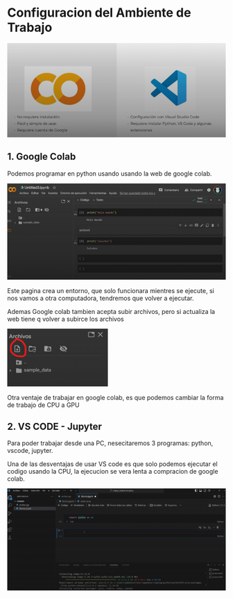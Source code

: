 # Configuracion del Ambiente de Trabajo

![1695824215081](image/3ConfiguraciondelambientedeEntorno/1695824215081.png)

## 1. Google Colab

Podemos programar en python usando usando la web de google colab.

![1696456118783](image/3ConfiguraciondelambientedeEntorno/1696456118783.png)

Este pagina crea un entorno, que solo funcionara mientres se ejecute, si nos vamos a otra computadora, tendremos que volver a ejecutar.

Ademas Google colab tambien acepta subir archivos, pero si actualiza la web tiene q volver a subirce los archivos

![1696456311770](image/3ConfiguraciondelambientedeEntorno/1696456311770.png)

Otra ventaje de trabajar en google colab, es que podemos cambiar la forma de trabajo de CPU a GPU

## 2. VS CODE - Jupyter

Para poder trabajar desde una PC, nesecitaremos 3 programas: python, vscode, jupyter.

Una de las desventajas de usar VS code es que solo podemos ejecutar el codigo usando la CPU, la ejecucion se vera lenta a compracion de google colab.

![1696459123333](image/3ConfiguraciondelambientedeEntorno/1696459123333.png)
